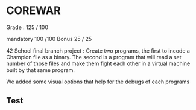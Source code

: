 # COREWAR

Grade :		125 / 100

mandatory 100 /100
Bonus 25 / 25


42 School final branch project :
Create two programs, the first to incode a Champion file as a binary. The second is a program that will read a set number
of those files and make them fight each other in a virtual machine built by that same program.

We added some visual options that help for the debugs of each programs

## Test
